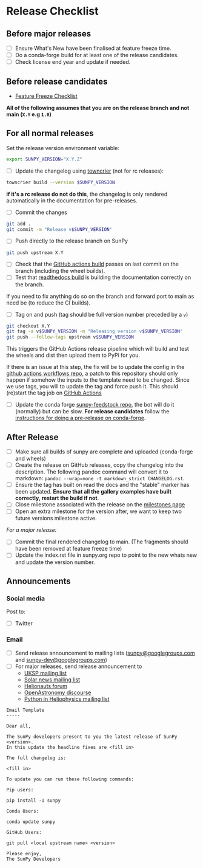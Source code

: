 # Release Checklist

## Before major releases

- [ ] Ensure What's New have been finalised at feature freeze time.
- [ ] Do a conda-forge build for at least one of the release candidates.
- [ ] Check license end year and update if needed.

## Before release candidates

- [Feature Freeze Checklist](https://github.com/sunpy/sunpy/wiki/Home%3A-Feature-Freeze-Checklist)

**All of the following assumes that you are on the release branch and not main (`X.Y` e.g `1.0`)**

## For all normal releases

Set the release version environment variable:

```bash
export SUNPY_VERSION="X.Y.Z"
```

- [ ] Update the changelog using [towncrier](https://pypi.org/project/towncrier/) (not for rc releases):

```bash
towncrier build --version $SUNPY_VERSION
```

**if it's a rc release do not do this**, the changelog is only rendered automatically in the documentation for pre-releases.

- [ ] Commit the changes

```bash
git add .
git commit -m "Release v$SUNPY_VERSION"
```

- [ ] Push directly to the release branch on SunPy

```bash
git push upstream X.Y
```

- [ ] Check that the [GitHub actions build](https://github.com/sunpy/sunpy/actions) passes on last commit on the branch (including the wheel builds).
- [ ] Test that [readthedocs build](https://readthedocs.org/projects/sunpy/builds/) is building the documentation correctly on the branch.

If you need to fix anything do so on the branch and forward port to main as need be (to reduce the CI builds).

- [ ] Tag on and push (tag should be full version number preceded by a `v`)

```bash
git checkout X.Y
git tag -a v$SUNPY_VERSION -m "Releasing version v$SUNPY_VERSION"
git push --follow-tags upstream v$SUNPY_VERSION
```

This triggers the GitHub Actions release pipeline which will build and test the wheels and dist then upload them to PyPi for you.

If there is an issue at this step, the fix will be to update the config in the [github actions workflows repo](https://github.com/OpenAstronomy/github-actions-workflows), a patch to this repository should only happen if somehow the inputs to the template need to be changed.
Since we use tags, you will to update the tag and force push it.
This should (re)start the tag job on [GitHub Actions](https://github.com/sunpy/sunpy/actions)

- [ ] Update the conda forge [sunpy-feedstock repo](https://github.com/conda-forge/sunpy-feedstock), the bot will do it (normally) but can be slow. **For release candidates** follow the [instructions for doing a pre-release on conda-forge](https://conda-forge.org/docs/maintainer/knowledge_base.html#pre-release-builds).

## After Release

- [ ] Make sure all builds of sunpy are complete and uploaded (conda-forge and wheels)
- [ ] Create the release on GitHub releases, copy the changelog into the description. The following pandoc command will convert it to markdown: `pandoc --wrap=none -t markdown_strict CHANGELOG.rst`.
- [ ] Ensure the tag has built on read the docs and the "stable" marker has been updated. **Ensure that all the gallery examples have built correctly, restart the build if not**.
- [ ] Close milestone associated with the release on the [milestones page](https://github.com/sunpy/sunpy/milestones)
- [ ] Open an extra milestone for the version after, we want to keep two future versions milestone active.

*For a major release:*

- [ ] Commit the final rendered changelog to main. (The fragments should have been removed at feature freeze time)
- [ ] Update the index.rst file in sunpy.org repo to point to the new whats new and update the version number.

## Announcements

### Social media

Post to:

- [ ] Twitter

### Email

- [ ] Send release announcement to mailing lists (sunpy@googlegroups.com and sunpy-dev@googlegroups.com)
- [ ] For major releases, send release announcement to
  - [UKSP mailing list](https://www.uksolphys.org/news/newsletter-archive/)
  - [Solar news mailing list](https://solarnews.nso.edu/)
  - [Helionauts forum](https://helionauts.org/)
  - [OpenAstronomy discourse](https://community.openastronomy.org/c/sunpy/5)
  - [Python in Heliophysics mailing list](https://heliopython.org/contact/)

```text
Email Template
-----

Dear all,

The SunPy developers present to you the latest release of SunPy <version>.
In this update the headline fixes are <fill in>

The full changelog is:

<fill in>

To update you can run these following commands:

Pip users:

pip install -U sunpy

Conda Users:

conda update sunpy

GitHub Users:

git pull <local upstream name> <version>

Please enjoy,
The SunPy Developers
```
